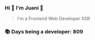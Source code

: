 ### Hi 👋 I&#39;m Juani 🦁

> I&#39;m a Frontend Web Developer SSR

### 📚 Days being a developer: 809
